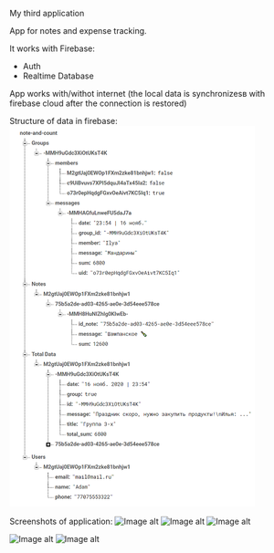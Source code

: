 My third application

App for notes and expense tracking.

It works with Firebase:
- Auth
- Realtime Database

App works with/withot internet (the local data is synchronizesв with firebase cloud after the connection is restored)

Structure of data in firebase:
![Image alt](https://github.com/ZaberZiv/Note-Count/blob/main/screenshots/Screenshot_1.png)

Screenshots of application:
![Image alt](https://github.com/ZaberZiv/Note-Count/blob/main/screenshots/Screenshot_2.png)
![Image alt](https://github.com/ZaberZiv/Note-Count/blob/main/screenshots/Screenshot_3.png)
![Image alt](https://github.com/ZaberZiv/Note-Count/blob/main/screenshots/Screenshot_4.png)


![Image alt](https://github.com/ZaberZiv/Note-Count/blob/main/screenshots/Screenshot_5.png)
![Image alt](https://github.com/ZaberZiv/Note-Count/blob/main/screenshots/Screenshot_6.png)
